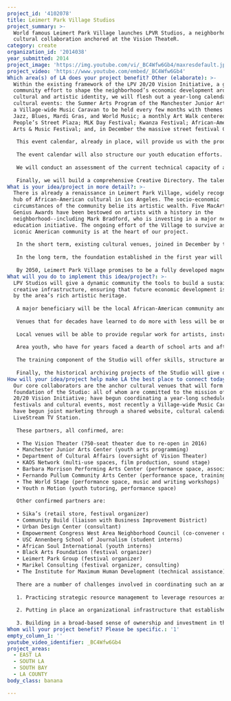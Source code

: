 ```yaml
---
project_id: '4102078'
title: Leimert Park Village Studios
project_summary: >-
  World famous Leimert Park Village launches LPVR Studios, a neighborhood
  cultural collaboration anchored at the Vision TheateR.
category: create
organization_id: '2014038'
year_submitted: 2014
project_image: 'https://img.youtube.com/vi/_BC4Wfw6Gb4/maxresdefault.jpg'
project_video: 'https://www.youtube.com/embed/_BC4Wfw6Gb4'
Which area(s) of LA does your project benefit? Other (elaborate): >-
  Within the existing framework of the LPV 20/20 Vision Initiative, a grassroots
  community effort to shape the neighborhood’s economic development around its
  cultural and artistic identity, we will flesh out a year-long calendar of
  cultural events: the Summer Arts Program of the Manchester Junior Arts Center;
  a Village-wide Music Caravan to be held every few months with themes like
  Jazz, Blues, Mardi Gras, and World Music; a monthly Art Walk centered in the
  People’s Street Plaza; MLK Day Festival; Kwanza Festival; African-American
  Arts & Music Festival; and, in December the massive street festival CicLAvia.
   
   This event calendar, already in place, will provide us with the production calendar for LPV Studios. Around each event, we will produce original programming: recording performances, readings, and public art. Second, our signature events will be used as deadlines for the production of documentary material (film, audio, and literary) as part of our Artistic & Cultural Heritage Program--to be sold during the events, generating income for the local creative economy, and passing on our living arts to the broader community. 
   
   The event calendar will also structure our youth education efforts. We will use youth involvement in performance, planning and production to create a curriculum in arts history, media literary, in documenting cultural heritage, and in technical skills needed in the creative industry. This curriculum will be designed along the lines of the STEAM (Science, Technology, Engineering, Arts & Math) educational framework, positioning us to establish an accredited academic program. 
   
   We will conduct an assessment of the current technical capacity of anchor venues, and make necessary upgrades. We plan to target The World Stage, KAOS Network, Barbara Morrison and Fernando Pullum for temporary sound-proofing; to acquire portable green screens that can be used to film in all of the above, and at Youth n Motion; and to acquire a pool of cameras, audio and video recording equipment, and editing equipment to be shared amongst the partner venues. 
   
   Finally, we will build a comprehensive Creative Directory. The talent base will include those directly connected to our anchor venues, independent producers and artists whose involvement in our events can be a springboard for additional ventures. The People’s Street Plaza will in essence serve as an open-air co-working space nurturing connection and collaboration.
What is your idea/project in more detail?: >-
  There is already a renaissance in Leimert Park Village, widely recognized as a
  hub of African-American cultural in Los Angeles. The socio-economic
  circumstances of the community belie its artistic wealth. Five MacArthur
  Genius Awards have been bestowed on artists with a history in the
  neighborhood--including Mark Bradford, who is investing in a major new arts
  education initiative. The ongoing effort of the Village to survive as an
  iconic American community is at the heart of our project.
   
   In the short term, existing cultural venues, joined in December by the newly approved Peoples Street Plaza, are a ready infrastructure for performance, education, and creative innovation. Our event calendar assures sustainable performance opportunities, while the LiveStream TV station and online cultural journal offer access to an expanded local (and later national and international) market. Venues with a long history creating more with less will be bolstered by new sources of income, as will independent producers and artists. The involvement of youth in all facets--from planning and performance to documenting the neighborhood’s artistic heritage--will train a new generation of creative industry professionals. The arrival of CicLAvia in December will bring a fresh new audience. 
   
   In the long term, the foundation established in the first year will allow us to fully take advantage of a series of opportunities ahead. The 750-seat Vision Theater will reopen in 2016, dramatically expanding capacity. The creative infrastructure we plan to have in place when the LPV Metro stop opens in 2020 will open up new markets. With a straight link to the airport and national and international travelers, LVP Studios will have access to the global travel market and creative economy. Capturing that market requires a core of cultural, business and artistic activities that will make LPV a 'must see' destination.
   
   By 2050, Leimert Park Village promises to be a fully developed magnet for cultural enrichment and artistic innovation. A homegrown Studio, based in local cultural establishments and anchored by the Vision Theater and People’s Street Plaza, will offer a new generation of creative professionals training, employment, and structure for ongoing collaboration. As the local hub for the culture and arts of the African Diaspora, Leimert Park Village will be both an international destination, and a portal for national and international distribution of film and music.
What will you do to implement this idea/project?: >-
  LPV Studios will give a dynamic community the tools to build a sustainable
  creative infrastructure, ensuring that future economic development is guided
  by the area’s rich artistic heritage. 
   
   A major beneficiary will be the local African-American community and those who have come to cherish its cultural legacy. Across the country, traditional centers of black culture have been disrupted and dispersed. Los Angeles has witnessed the dissolution of the famed Central Avenue jazz & blues scene, and the dislocation of the literary revival in Watts in the late 60s. Leimert Park remains the best hope for a permanent safe haven for that living history.
   
   Venues that for decades have learned to do more with less will be on solid footing. A shared pool of state-of-the-art equipment, modest facility upgrades, and paid coordinators will ground a thriving local creative industry. An enhanced schedule of cultural events will substantially expand the market for local creative production. Without this foundation, the community will be ill-equipped to capture the new traffic that the coming subway station will surely draw. With it, the possibilities are endless.
   
   Local venues will be able to provide regular work for artists, instructors, and producers who have for years volunteered their time. Anchored by the open-air co-working space of the People’s Plaza, our cultural calendar will be an incubator for artistic innovation. This activity will be a growing source of varied employment in the creative industry.
   
   Area youth, who have for years faced a dearth of school arts and after-school programs, will have exciting new options. Youth participants will be given hands-on experience connecting them with their own cultural heritage, and providing practical skills for the future. We have the opportunity to nurture a whole new generation of artist-entrepreneurs. 
   
   The training component of the Studio will offer skills, structure and a second chance to the previously incarcerated, emancipated minors, foster youth, and young people who have difficulty finding a place in mainstream educational institutions. By providing a safe public space for youth and their families, we will enhance the social fabric of the area and prevent young people from getting into trouble in the first place.
   
   Finally, the historical archiving projects of the Studio will give our neighborhood’s elders a meaningful role in preserving our history and in passing it on to the next generation.
How will your idea/project help make LA the best place to connect today? In LA2050?: >-
  Our core collaborators are the anchor cultural venues that will form the
  foundation of the Studio: all of whom are committed to the mission of the LPV
  20/20 Vision Initiative; have begun coordinating a year-long schedule of
  festivals and cultural events, most recently a Village-wide Music Caravan; and
  have begun joint marketing through a shared website, cultural calendar, and
  LiveStream TV Station. 
   
   These partners, all confirmed, are:
   
   • The Vision Theater (750-seat theater due to re-open in 2016)
   • Manchester Junior Arts Center (youth arts programming)
   • Department of Cultural Affairs (oversight of Vision Theater)
   • KAOS Network (multi-use spaces, film production, sound stage)
   • Barbara Morrison Performing Arts Center (performance space, association with Living Legends)
   • Fernando Pullum Community Arts Center (performance space, training, performance space, production)
   • The World Stage (performance space, music and writing workshops)
   • Youth n Motion (youth tutoring, performance space)
   
   Other confirmed partners are:
   
   • Sika’s (retail store, festival organizer)
   • Community Build (liaison with Business Improvement District)
   • Urban Design Center (consultant)
   • Empowerment Congress West Area Neighborhood Council (co-convener of LPV 20/20 Initiative)
   • USC Annenberg School of Journalism (student interns)
   • African Soul International (youth interns)
   • Black Arts Foundation (festival organizer)
   • Leimert Park Group (festival organizer)
   • Marikel Consulting (festival organizer, consulting)
   • The Institute for Maximum Human Development (technical assistance)
   
   There are a number of challenges involved in coordinating such an ambitious project amongst so many diverse partners. Factors critical to successful collaboration include:
   
   1. Practicing strategic resource management to leverage resources as efficiently as possible; steadily build technical and production capacity; and ensure long-term sustainability.
   
   2. Putting in place an organizational infrastructure that establishes a shared set of values and practices; clarifies benefits and obligations of partners; implements a long-term strategic plan.
   
   3. Building in a broad-based sense of ownership and investment in the Studio: Leimert Park Village is a small area with limited resources; to meet the full scope of our ambitions, we will have to make Leimert a magnet for cultural education, training, and enrichment; and a center for creative innovation.
Whom will your project benefit? Please be specific.: '1'
empty_column_1: ''
youtube_video_identifier: _BC4Wfw6Gb4
project_areas:
  - EAST LA
  - SOUTH LA
  - SOUTH BAY
  - LA COUNTY
body_class: banana

---
```

